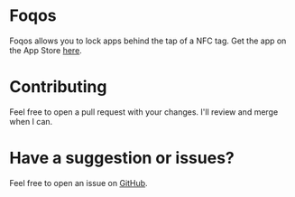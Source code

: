 # Foqos

Foqos allows you to lock apps behind the tap of a NFC tag. Get the app on the App Store [here](https://apps.apple.com/ca/app/foqos/id6736793117).

# Contributing

Feel free to open a pull request with your changes. I'll review and merge when I can.

# Have a suggestion or issues?

Feel free to open an issue on [GitHub](https://github.com/awaseem/foqos/issues).

